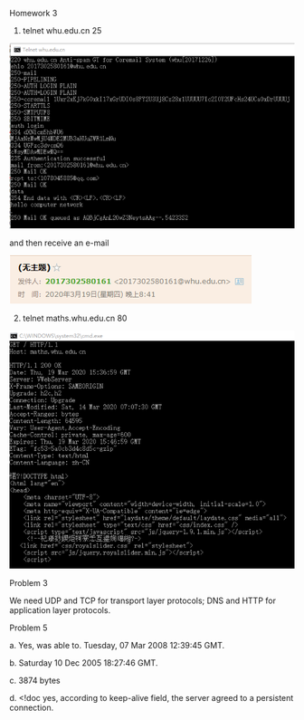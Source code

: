 Homework 3

1. telnet whu.edu.cn 25

![](https://github.com/Noseason/pictures/blob/master/hw3_1.png)

and then receive an e-mail

![](https://github.com/Noseason/pictures/blob/master/hw3_2.png)


2. telnet maths.whu.edu.cn 80

![](https://github.com/Noseason/pictures/blob/master/hw3_3.png)


Problem 3

We need UDP and TCP for transport layer protocols; DNS and HTTP for application layer protocols.

Problem 5

a. Yes, was able to. Tuesday, 07 Mar 2008 12:39:45 GMT.

b. Saturday 10 Dec 2005 18:27:46 GMT.

c. 3874 bytes

d. <!doc
    yes, according to keep-alive field, the server agreed to a persistent connection.

